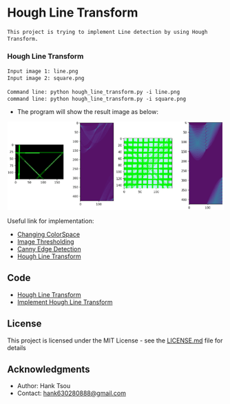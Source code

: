# Hough Line Transform
```
This project is trying to implement Line detection by using Hough Transform.
```
### Hough Line Transform
```
Input image 1: line.png
Input image 2: square.png

Command line: python hough_line_transform.py -i line.png
command line: python hough_line_transform.py -i square.png
```

* The program will show the result image as below: 

![](README_IMG/hough_line.png)

Useful link for implementation:

- [Changing ColorSpace](https://github.com/Hank-Tsou/Computer-Vision-OpenCV-Python/tree/master/tutorials/Image_Processing/1_Changing_colorspace)
- [Image Thresholding](https://github.com/Hank-Tsou/Computer-Vision-OpenCV-Python/tree/master/tutorials/Image_Processing/2_Image_Thresholding)
- [Canny Edge Detection](https://github.com/Hank-Tsou/Computer-Vision-OpenCV-Python/tree/master/tutorials/Image_Processing/6_Canny_Edge_Detection)
- [Hough Line Transform](https://github.com/Hank-Tsou/Computer-Vision-OpenCV-Python/tree/master/tutorials/Image_Processing/11_Hough_Line_Transform)

## Code
- [Hough Line Transform](https://github.com/Hank-Tsou/Computer-Vision-OpenCV-Python/tree/master/tutorials/Image_Processing/11_Hough_Line_Transform)
- [Implement Hough Line Transform](https://github.com/Hank-Tsou/Hough-Transform-Line-Detection)

## License

This project is licensed under the MIT License - see the [LICENSE.md](LICENSE.md) file for details

## Acknowledgments

* Author: Hank Tsou
* Contact: hank630280888@gmail.com
